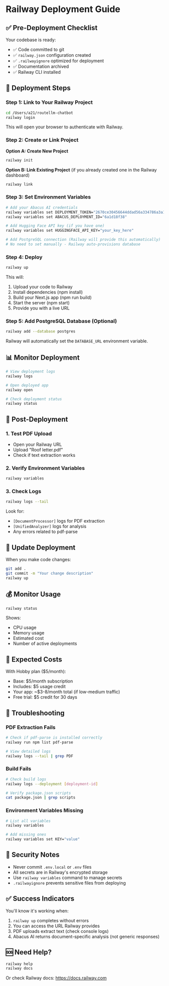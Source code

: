 # Railway Deployment Guide

## ✅ Pre-Deployment Checklist

Your codebase is ready:
- ✅ Code committed to git
- ✅ `railway.json` configuration created
- ✅ `.railwayignore` optimized for deployment
- ✅ Documentation archived
- ✅ Railway CLI installed

## 🚀 Deployment Steps

### Step 1: Link to Your Railway Project

```bash
cd /Users/a21/routellm-chatbot
railway login
```

This will open your browser to authenticate with Railway.

### Step 2: Create or Link Project

**Option A: Create New Project**
```bash
railway init
```

**Option B: Link Existing Project** (if you already created one in the Railway dashboard)
```bash
railway link
```

### Step 3: Set Environment Variables

```bash
# Add your Abacus AI credentials
railway variables set DEPLOYMENT_TOKEN="2670ce30456644ddad56a334786a3a1a"
railway variables set ABACUS_DEPLOYMENT_ID="6a1d18f38"

# Add Hugging Face API key (if you have one)
railway variables set HUGGINGFACE_API_KEY="your_key_here"

# Add PostgreSQL connection (Railway will provide this automatically)
# No need to set manually - Railway auto-provisions database
```

### Step 4: Deploy

```bash
railway up
```

This will:
1. Upload your code to Railway
2. Install dependencies (npm install)
3. Build your Next.js app (npm run build)
4. Start the server (npm start)
5. Provide you with a live URL

### Step 5: Add PostgreSQL Database (Optional)

```bash
railway add --database postgres
```

Railway will automatically set the `DATABASE_URL` environment variable.

## 📊 Monitor Deployment

```bash
# View deployment logs
railway logs

# Open deployed app
railway open

# Check deployment status
railway status
```

## 🔧 Post-Deployment

### 1. Test PDF Upload
- Open your Railway URL
- Upload "Roof letter.pdf"
- Check if text extraction works

### 2. Verify Environment Variables
```bash
railway variables
```

### 3. Check Logs
```bash
railway logs --tail
```

Look for:
- `[DocumentProcessor]` logs for PDF extraction
- `[UnifiedAnalyzer]` logs for analysis
- Any errors related to pdf-parse

## 🔄 Update Deployment

When you make code changes:

```bash
git add .
git commit -m "Your change description"
railway up
```

## 💰 Monitor Usage

```bash
railway status
```

Shows:
- CPU usage
- Memory usage
- Estimated cost
- Number of active deployments

## 🎯 Expected Costs

With Hobby plan ($5/month):
- Base: $5/month subscription
- Includes: $5 usage credit
- Your app: ~$3-8/month total (if low-medium traffic)
- Free trial: $5 credit for 30 days

## 🐛 Troubleshooting

### PDF Extraction Fails
```bash
# Check if pdf-parse is installed correctly
railway run npm list pdf-parse

# View detailed logs
railway logs --tail | grep PDF
```

### Build Fails
```bash
# Check build logs
railway logs --deployment [deployment-id]

# Verify package.json scripts
cat package.json | grep scripts
```

### Environment Variables Missing
```bash
# List all variables
railway variables

# Add missing ones
railway variables set KEY="value"
```

## 🔐 Security Notes

- Never commit `.env.local` or `.env` files
- All secrets are in Railway's encrypted storage
- Use `railway variables` command to manage secrets
- `.railwayignore` prevents sensitive files from deploying

## ✅ Success Indicators

You'll know it's working when:
1. `railway up` completes without errors
2. You can access the URL Railway provides
3. PDF uploads extract text (check console logs)
4. Abacus AI returns document-specific analysis (not generic responses)

## 🆘 Need Help?

```bash
railway help
railway docs
```

Or check Railway docs: https://docs.railway.com
